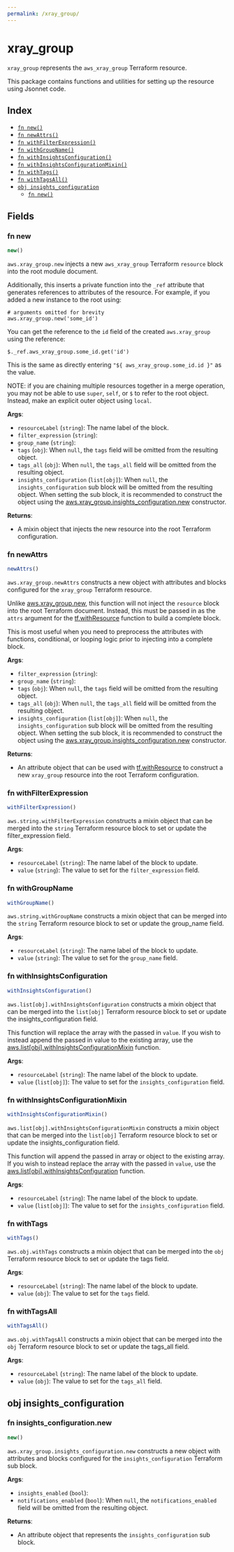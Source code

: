 ```yaml
---
permalink: /xray_group/
---
```


# xray_group

`xray_group` represents the `aws_xray_group` Terraform resource.



This package contains functions and utilities for setting up the resource using Jsonnet code.


## Index

* [`fn new()`](#fn-new)
* [`fn newAttrs()`](#fn-newattrs)
* [`fn withFilterExpression()`](#fn-withfilterexpression)
* [`fn withGroupName()`](#fn-withgroupname)
* [`fn withInsightsConfiguration()`](#fn-withinsightsconfiguration)
* [`fn withInsightsConfigurationMixin()`](#fn-withinsightsconfigurationmixin)
* [`fn withTags()`](#fn-withtags)
* [`fn withTagsAll()`](#fn-withtagsall)
* [`obj insights_configuration`](#obj-insights_configuration)
  * [`fn new()`](#fn-insights_configurationnew)

## Fields

### fn new

```ts
new()
```


`aws.xray_group.new` injects a new `aws_xray_group` Terraform `resource`
block into the root module document.

Additionally, this inserts a private function into the `_ref` attribute that generates references to attributes of the
resource. For example, if you added a new instance to the root using:

    # arguments omitted for brevity
    aws.xray_group.new('some_id')

You can get the reference to the `id` field of the created `aws.xray_group` using the reference:

    $._ref.aws_xray_group.some_id.get('id')

This is the same as directly entering `"${ aws_xray_group.some_id.id }"` as the value.

NOTE: if you are chaining multiple resources together in a merge operation, you may not be able to use `super`, `self`,
or `$` to refer to the root object. Instead, make an explicit outer object using `local`.

**Args**:
  - `resourceLabel` (`string`): The name label of the block.
  - `filter_expression` (`string`): 
  - `group_name` (`string`): 
  - `tags` (`obj`):  When `null`, the `tags` field will be omitted from the resulting object.
  - `tags_all` (`obj`):  When `null`, the `tags_all` field will be omitted from the resulting object.
  - `insights_configuration` (`list[obj]`):  When `null`, the `insights_configuration` sub block will be omitted from the resulting object. When setting the sub block, it is recommended to construct the object using the [aws.xray_group.insights_configuration.new](#fn-xray_groupinsights_configurationnew) constructor.

**Returns**:
- A mixin object that injects the new resource into the root Terraform configuration.


### fn newAttrs

```ts
newAttrs()
```


`aws.xray_group.newAttrs` constructs a new object with attributes and blocks configured for the `xray_group`
Terraform resource.

Unlike [aws.xray_group.new](#fn-xray_groupnew), this function will not inject the `resource`
block into the root Terraform document. Instead, this must be passed in as the `attrs` argument for the
[tf.withResource](https://github.com/tf-libsonnet/core/tree/main/docs#fn-withresource) function to build a complete block.

This is most useful when you need to preprocess the attributes with functions, conditional, or looping logic prior to
injecting into a complete block.

**Args**:
  - `filter_expression` (`string`): 
  - `group_name` (`string`): 
  - `tags` (`obj`):  When `null`, the `tags` field will be omitted from the resulting object.
  - `tags_all` (`obj`):  When `null`, the `tags_all` field will be omitted from the resulting object.
  - `insights_configuration` (`list[obj]`):  When `null`, the `insights_configuration` sub block will be omitted from the resulting object. When setting the sub block, it is recommended to construct the object using the [aws.xray_group.insights_configuration.new](#fn-xray_groupinsights_configurationnew) constructor.

**Returns**:
  - An attribute object that can be used with [tf.withResource](https://github.com/tf-libsonnet/core/tree/main/docs#fn-withresource) to construct a new `xray_group` resource into the root Terraform configuration.


### fn withFilterExpression

```ts
withFilterExpression()
```

`aws.string.withFilterExpression` constructs a mixin object that can be merged into the `string`
Terraform resource block to set or update the filter_expression field.



**Args**:
  - `resourceLabel` (`string`): The name label of the block to update.
  - `value` (`string`): The value to set for the `filter_expression` field.


### fn withGroupName

```ts
withGroupName()
```

`aws.string.withGroupName` constructs a mixin object that can be merged into the `string`
Terraform resource block to set or update the group_name field.



**Args**:
  - `resourceLabel` (`string`): The name label of the block to update.
  - `value` (`string`): The value to set for the `group_name` field.


### fn withInsightsConfiguration

```ts
withInsightsConfiguration()
```

`aws.list[obj].withInsightsConfiguration` constructs a mixin object that can be merged into the `list[obj]`
Terraform resource block to set or update the insights_configuration field.

This function will replace the array with the passed in `value`. If you wish to instead append the
passed in value to the existing array, use the [aws.list[obj].withInsightsConfigurationMixin](TODO) function.


**Args**:
  - `resourceLabel` (`string`): The name label of the block to update.
  - `value` (`list[obj]`): The value to set for the `insights_configuration` field.


### fn withInsightsConfigurationMixin

```ts
withInsightsConfigurationMixin()
```

`aws.list[obj].withInsightsConfigurationMixin` constructs a mixin object that can be merged into the `list[obj]`
Terraform resource block to set or update the insights_configuration field.

This function will append the passed in array or object to the existing array. If you wish
to instead replace the array with the passed in `value`, use the [aws.list[obj].withInsightsConfiguration](TODO)
function.


**Args**:
  - `resourceLabel` (`string`): The name label of the block to update.
  - `value` (`list[obj]`): The value to set for the `insights_configuration` field.


### fn withTags

```ts
withTags()
```

`aws.obj.withTags` constructs a mixin object that can be merged into the `obj`
Terraform resource block to set or update the tags field.



**Args**:
  - `resourceLabel` (`string`): The name label of the block to update.
  - `value` (`obj`): The value to set for the `tags` field.


### fn withTagsAll

```ts
withTagsAll()
```

`aws.obj.withTagsAll` constructs a mixin object that can be merged into the `obj`
Terraform resource block to set or update the tags_all field.



**Args**:
  - `resourceLabel` (`string`): The name label of the block to update.
  - `value` (`obj`): The value to set for the `tags_all` field.


## obj insights_configuration



### fn insights_configuration.new

```ts
new()
```


`aws.xray_group.insights_configuration.new` constructs a new object with attributes and blocks configured for the `insights_configuration`
Terraform sub block.



**Args**:
  - `insights_enabled` (`bool`): 
  - `notifications_enabled` (`bool`):  When `null`, the `notifications_enabled` field will be omitted from the resulting object.

**Returns**:
  - An attribute object that represents the `insights_configuration` sub block.
